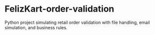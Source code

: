 # FelizKart-order-validation
Python project simulating retail order validation with file handling, email simulation, and business rules.
